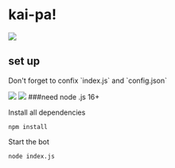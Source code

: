 <h1>kai-pa!</h1>
<img src="https://i.imgur.com/da2aBFC.png">
<br>
<h2>set up</h2>
<p>Don't forget to confix `index.js` and `config.json`</p>
<img src="https://i.imgur.com/rVuhgsc.png">
<img src="https://i.imgur.com/K4P3oGn.png">
###need node .js 16+

Install all dependencies 
```
npm install
```
Start the bot
```
node index.js
